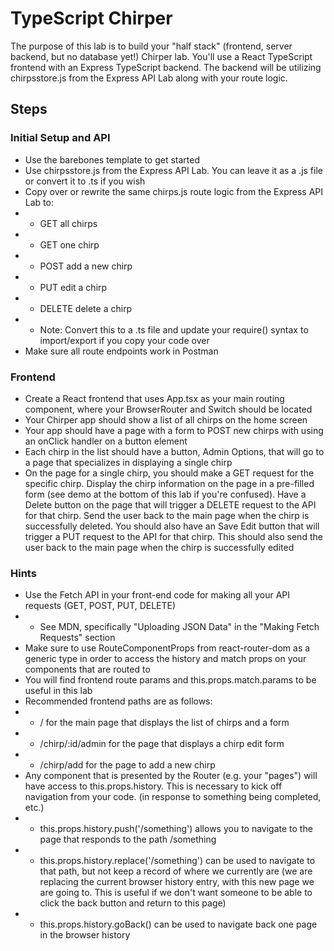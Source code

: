 # TypeScript Chirper
The purpose of this lab is to build your "half stack" (frontend, server backend, but no database yet!) Chirper lab. You'll use a React TypeScript frontend with an Express TypeScript backend. The backend will be utilizing chirpsstore.js from the Express API Lab along with your route logic.

## Steps
### Initial Setup and API
* Use the barebones template to get started
* Use chirpsstore.js from the Express API Lab. You can leave it as a .js file or convert it to .ts if you wish
* Copy over or rewrite the same chirps.js route logic from the Express API Lab to:
* * GET all chirps
* * GET one chirp
* * POST add a new chirp
* * PUT edit a chirp
* * DELETE delete a chirp
* * Note: Convert this to a .ts file and update your require() syntax to import/export if you copy your code over
* Make sure all route endpoints work in Postman
### Frontend
* Create a React frontend that uses App.tsx as your main routing component, where your BrowserRouter and Switch should be located
* Your Chirper app should show a list of all chirps on the home screen
* Your app should have a page with a form to POST new chirps with using an onClick handler on a button element
* Each chirp in the list should have a button, Admin Options, that will go to a page that specializes in displaying a single chirp
* On the page for a single chirp, you should make a GET request for the specific chirp. Display the chirp information on the page in a pre-filled form (see demo at the bottom of this lab if you're confused). Have a Delete button on the page that will trigger a DELETE request to the API for that chirp. Send the user back to the main page when the chirp is successfully deleted. You should also have an Save Edit button that will trigger a PUT request to the API for that chirp. This should also send the user back to the main page when the chirp is successfully edited
### Hints
* Use the Fetch API in your front-end code for making all your API requests (GET, POST, PUT, DELETE)
* * See MDN, specifically "Uploading JSON Data" in the "Making Fetch Requests" section
* Make sure to use RouteComponentProps from react-router-dom as a generic type in order to access the history and match props on your components that are routed to
* You will find frontend route params and this.props.match.params to be useful in this lab
* Recommended frontend paths are as follows:
* * / for the main page that displays the list of chirps and a form
* * /chirp/:id/admin for the page that displays a chirp edit form
* * /chirp/add for the page to add a new chirp
* Any component that is presented by the Router (e.g. your "pages") will have access to this.props.history. This is necessary to kick off navigation from your code. (in response to something being completed, etc.)
* * this.props.history.push('/something') allows you to navigate to the page that responds to the path /something
* * this.props.history.replace('/something') can be used to navigate to that path, but not keep a record of where we currently are (we are replacing the current browser history entry, with this new page we are going to. This is useful if we don't want someone to be able to click the back button and return to this page)
* * this.props.history.goBack() can be used to navigate back one page in the browser history